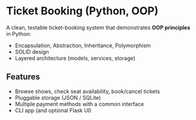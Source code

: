 # Ticket Booking (Python, OOP)

A clean, testable ticket-booking system that demonstrates **OOP principles** in Python:
- Encapsulation, Abstraction, Inheritance, Polymorphism
- SOLID design
- Layered architecture (models, services, storage)

## Features
- Browse shows, check seat availability, book/cancel tickets
- Pluggable storage (JSON / SQLite)
- Multiple payment methods with a common interface
- CLI app (and optional Flask UI)
